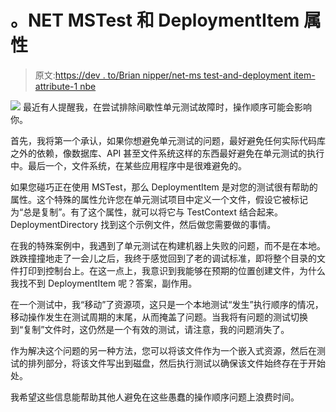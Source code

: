 # 。NET MSTest 和 DeploymentItem 属性

> 原文:[https://dev . to/Brian nipper/net-ms test-and-deployment item-attribute-1 nbe](https://dev.to/briannipper/net-mstest-and-deploymentitem-attribute-1nbe)

[![](../Images/17652fcc3381203c7beffdc4df1254dd.png)](https://1.bp.blogspot.com/-yUScwKt9f9U/W8fwKMIkjpI/AAAAAAAAHM8/XOOQefRICNkqfBvzhV0FQxt9DdxoZu3WACKgBGAs/s1600/CA5FCC3D-1D3E-4C3B-BA16-72809A47E0BA.jpeg) 
最近有人提醒我，在尝试排除间歇性单元测试故障时，操作顺序可能会影响你。

首先，我将第一个承认，如果你想避免单元测试的问题，最好避免任何实际代码库之外的依赖，像数据库、API 甚至文件系统这样的东西最好避免在单元测试的执行中。最后一个，文件系统，在某些应用程序中是很难避免的。

如果您碰巧正在使用 MSTest，那么 DeploymentItem 是对您的测试很有帮助的属性。这个特殊的属性允许您在单元测试项目中定义一个文件，假设它被标记为“总是复制”。有了这个属性，就可以将它与 TestContext 结合起来。DeploymentDirectory 找到这个示例文件，然后做您需要做的事情。

在我的特殊案例中，我遇到了单元测试在构建机器上失败的问题，而不是在本地。跌跌撞撞地走了一会儿之后，我终于感觉回到了老的调试标准，即将整个目录的文件打印到控制台上。在这一点上，我意识到我能够在预期的位置创建文件，为什么我找不到 DeploymentItem 呢？答案，副作用。

在一个测试中，我“移动”了资源项，这只是一个本地测试“发生”执行顺序的情况，移动操作发生在测试周期的末尾，从而掩盖了问题。当我将有问题的测试切换到“复制”文件时，这仍然是一个有效的测试，请注意，我的问题消失了。

作为解决这个问题的另一种方法，您可以将该文件作为一个嵌入式资源，然后在测试的排列部分，将该文件写出到磁盘，然后执行测试以确保该文件始终存在于开始处。

我希望这些信息能帮助其他人避免在这些愚蠢的操作顺序问题上浪费时间。
